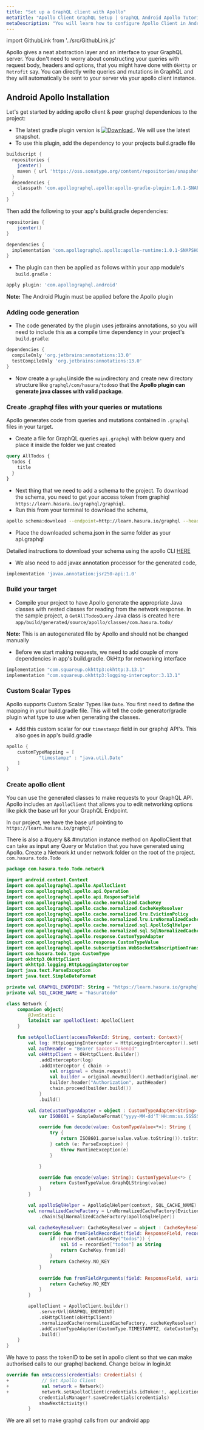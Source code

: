 ```yaml
---
title: "Set up a GraphQL client with Apollo"
metaTitle: "Apollo Client GraphQL Setup | GraphQL Android Apollo Tutorial"
metaDescription: "You will learn how to configure Apollo Client in Android by installing dependencies like apollo-gradle-plugin and creating apollo client with code generation logic"
---
```


import GithubLink from '../src/GithubLink.js'

Apollo gives a neat abstraction layer and an interface to your GraphQL server. You don't need to worry about constructing your queries with request body, headers and options, that you might have done with `OkHttp` or `Retrofit` say. You can directly write queries and mutations in GraphQL and they will automatically be sent to your server via your apollo client instance.

## Android Apollo Installation
Let's get started by adding apollo client & peer graphql dependenices to the project:

- The latest gradle plugin version is [ ![Download](https://api.bintray.com/packages/apollographql/android/apollo-gradle-plugin/images/download.svg) ](https://bintray.com/apollographql/android/apollo-gradle-plugin/_latestVersion). We will use the latest snapshot.
- To use this plugin, add the dependency to your projects build.gradle file

```groovy
buildscript {
  repositories {
    jcenter()
    maven { url 'https://oss.sonatype.org/content/repositories/snapshots/' }
  }
  dependencies {
    classpath 'com.apollographql.apollo:apollo-gradle-plugin:1.0.1-SNAPSHOT'
  }
}
```

Then add the following to your app's build.gradle dependencies:

```groovy
repositories {
    jcenter()
}

dependencies {
  implementation 'com.apollographql.apollo:apollo-runtime:1.0.1-SNAPSHOT'
}
```

- The plugin can then be applied as follows within your app module's `build.gradle` :

```groovy
apply plugin: 'com.apollographql.android'
```

**Note:** The Android Plugin must be applied before the Apollo plugin

### Adding code generation

- The code generated by the plugin uses jetbrains annotations, so you will need to include this as a compile time dependency in your project's `build.gradle`:

```groovy
dependencies {
  compileOnly 'org.jetbrains:annotations:13.0'
  testCompileOnly 'org.jetbrains:annotations:13.0'
}
```

- Now create a `graphql`inside the `main`directory and create new directory structure like `graphql/com/hasura/todo`so that the **Apollo plugin can generate java classes with valid package**.

### Create .graphql files with your queries or mutations

Apollo generates code from queries and mutations contained in `.graphql` files in your target.

- Create a file for GraphQL queries `api.graphql` with below query and place it inside the folder we just created

```graphql
query AllTodos {
  todos {
    title
  }
}
```

- Next thing that we need to add a schema to the project. To download the schema, you need to get your access token from graphiql `https://learn.hasura.io/graphql/graphiql`.
- Run this from your terminal to download the schema,

```bash
apollo schema:download --endpoint=http://learn.hasura.io/graphql --header="Authorization: Bearer <token>"
```

- Place the downloaded schema.json in the same folder as your api.graphql

Detailed instructions to download your schema using the apollo CLI [HERE](https://github.com/apollographql/apollo-tooling#apollo-clientdownload-schema-output)

- We also need to add javax annotation processor for the generated code,

```groovy
implementation 'javax.annotation:jsr250-api:1.0'
```

### Build your target

- Compile your project to have Apollo generate the appropriate Java classes with nested classes for reading from the network response. In the sample project, a `GetAllTodosQuery` Java class is created here `app/build/generated/source/apollo/classes/com.hasura.todo/`

**Note:** This is an autogenerated file by Apollo and should not be changed manually

- Before we start making requests, we need to add couple of more dependencies in app's build.gradle. OkHttp for networking interface

```groovy
implementation "com.squareup.okhttp3:okhttp:3.13.1"
implementation "com.squareup.okhttp3:logging-interceptor:3.13.1"
```

### Custom Scalar Types

Apollo supports Custom Scalar Types like `Date`. You first need to define the mapping in your build.gradle file. This will tell the code generator/gradle plugin what type to use when generating the classes.

- Add this custom scalar for our `timestampz` field in our graphql API's. This also goes in app's build.gradle

```groovy
apollo {
    customTypeMapping = [
            "timestampz" : "java.util.Date"
    ]
}
```

### Create apollo client

You can use the generated classes to make requests to your GraphQL API. Apollo includes an `ApolloClient` that allows you to edit networking options like pick the base url for your GraphQL Endpoint.

In our project, we have the base url pointing to `https://learn.hasura.io/graphql/`

There is also a #query && #mutation instance method on ApolloClient that can take as input any Query or Mutation that you have generated using Apollo. Create a Network.kt under network folder on the root of the project. `com.hasura.todo.Todo`

```kotlin
package com.hasura.todo.Todo.network

import android.content.Context
import com.apollographql.apollo.ApolloClient
import com.apollographql.apollo.api.Operation
import com.apollographql.apollo.api.ResponseField
import com.apollographql.apollo.cache.normalized.CacheKey
import com.apollographql.apollo.cache.normalized.CacheKeyResolver
import com.apollographql.apollo.cache.normalized.lru.EvictionPolicy
import com.apollographql.apollo.cache.normalized.lru.LruNormalizedCacheFactory
import com.apollographql.apollo.cache.normalized.sql.ApolloSqlHelper
import com.apollographql.apollo.cache.normalized.sql.SqlNormalizedCacheFactory
import com.apollographql.apollo.response.CustomTypeAdapter
import com.apollographql.apollo.response.CustomTypeValue
import com.apollographql.apollo.subscription.WebSocketSubscriptionTransport
import com.hasura.todo.type.CustomType
import okhttp3.OkHttpClient
import okhttp3.logging.HttpLoggingInterceptor
import java.text.ParseException
import java.text.SimpleDateFormat

private val GRAPHQL_ENDPOINT: String = "https://learn.hasura.io/graphql"
private val SQL_CACHE_NAME = "hasuratodo"

class Network {
    companion object{
        @JvmStatic
        lateinit var apolloClient: ApolloClient
    }

    fun setApolloClient(accessTokenId: String, context: Context){
        val log: HttpLoggingInterceptor = HttpLoggingInterceptor().setLevel(HttpLoggingInterceptor.Level.BODY)
        val authHeader = "Bearer $accessTokenId"
        val okHttpClient = OkHttpClient.Builder()
            .addInterceptor(log)
            .addInterceptor { chain ->
                val original = chain.request()
                val builder = original.newBuilder().method(original.method(), original.body())
                builder.header("Authorization", authHeader)
                chain.proceed(builder.build())
            }
            .build()

        val dateCustomTypeAdapter = object : CustomTypeAdapter<String> {
            var ISO8601 = SimpleDateFormat("yyyy-MM-dd'T'HH:mm:ss.SSSSSSZ")

            override fun decode(value: CustomTypeValue<*>): String {
                try {
                    return ISO8601.parse(value.value.toString()).toString()
                } catch (e: ParseException) {
                    throw RuntimeException(e)
                }

            }

            override fun encode(value: String): CustomTypeValue<*> {
                return CustomTypeValue.GraphQLString(value)
            }
        }

        val apolloSqlHelper = ApolloSqlHelper(context, SQL_CACHE_NAME)
        val normalizedCacheFactory = LruNormalizedCacheFactory(EvictionPolicy.NO_EVICTION)
            .chain(SqlNormalizedCacheFactory(apolloSqlHelper))

        val cacheKeyResolver: CacheKeyResolver = object : CacheKeyResolver() {
            override fun fromFieldRecordSet(field: ResponseField, recordSet: Map<String, Any>): CacheKey {
                if (recordSet.containsKey("todos")) {
                    val id = recordSet["todos"] as String
                    return CacheKey.from(id)
                }
                return CacheKey.NO_KEY
            }

            override fun fromFieldArguments(field: ResponseField, variables: Operation.Variables): CacheKey {
                return CacheKey.NO_KEY
            }
        }

        apolloClient = ApolloClient.builder()
            .serverUrl(GRAPHQL_ENDPOINT)
            .okHttpClient(okHttpClient)
            .normalizedCache(normalizedCacheFactory, cacheKeyResolver)
            .addCustomTypeAdapter(CustomType.TIMESTAMPTZ, dateCustomTypeAdapter)
            .build()
    }
}
```

We have to pass the tokenID to be set in apollo client so that we can make authorised calls to our graphql backend. Change below in login.kt

```kotlin
override fun onSuccess(credentials: Credentials) {
+            // Set Apollo Client
+            val network = Network()
+            network.setApolloClient(credentials.idToken!!, application)
            credentialsManager?.saveCredentials(credentials)
            showNextActivity()
        }
```

We are all set to make graphql calls from our android app
